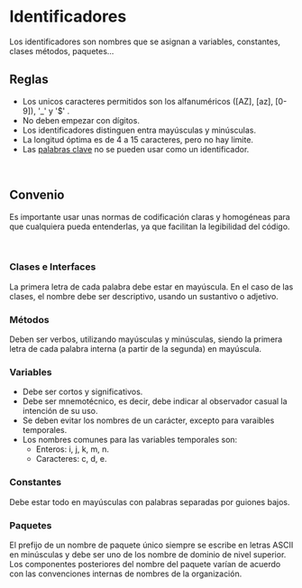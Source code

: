 # Identificadores
Los identificadores son nombres que se asignan a variables, constantes, clases métodos, paquetes...

## Reglas
+ Los unicos caracteres permitidos son los alfanuméricos ([AZ], [az], [0-9]), '_' y '$' .
+ No deben empezar con dígitos.
+ Los identificadores distinguen entra mayúsculas y minúsculas.
+ La longitud óptima es de 4 a 15 caracteres, pero no hay limite.
+ Las [palabras clave](Palabras&#32;reservadas.md) no se pueden usar como un identificador.

<br>

## Convenio
Es importante usar unas normas de codificación claras y homogéneas para que cualquiera pueda entenderlas, ya que facilitan la legibilidad del código.

<br>

### Clases e Interfaces
La primera letra de cada palabra debe estar en mayúscula. En el caso de las clases, el nombre debe ser descriptivo, usando un sustantivo o adjetivo.

### Métodos
Deben ser verbos, utilizando mayúsculas y minúsculas, siendo la primera letra de cada palabra interna (a partir de la segunda) en mayúscula.

### Variables
+ Debe ser cortos y significativos.
+ Debe ser mnemotécnico, es decir, debe indicar al observador casual la intención de su uso.
+ Se deben evitar los nombres de un carácter, excepto para varaibles temporales.
+ Los nombres comunes para las variables temporales son:
	+ Enteros: i, j, k, m, n.
	+ Caracteres: c, d, e.

### Constantes
Debe estar todo en mayúsculas con palabras separadas por guiones bajos.

### Paquetes
El prefijo de un nombre de paquete único siempre se escribe en letras ASCII en minúsculas y debe ser uno de los nombre de dominio de nivel superior. Los componentes posteriores del nombre del paquete varían de acuerdo con las convenciones internas de nombres de la organización.